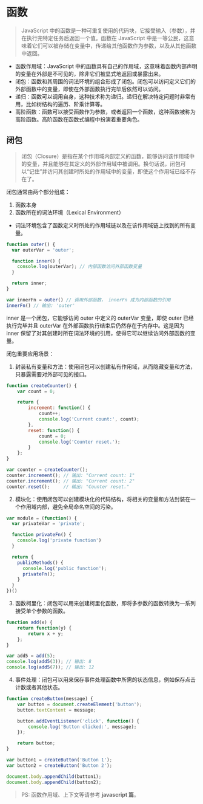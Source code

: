 # 函数

> JavaScript 中的函数是一种可重复使用的代码块，它接受输入（参数），并在执行完特定任务后返回一个值。函数在 JavaScript 中是一等公民，这意味着它们可以被存储在变量中，传递给其他函数作为参数，以及从其他函数中返回。

- 函数作用域：JavaScript 中的函数具有自己的作用域，这意味着函数内部声明的变量在外部是不可见的，除非它们被显式地返回或暴露出来。
- 闭包：函数和其周围的词法环境的组合形成了闭包。闭包可以访问定义它们的外部函数中的变量，即使在外部函数执行完毕后依然可以访问。
- 递归：函数可以调用自身，这种技术称为递归。递归在解决特定问题时非常有用，比如树结构的遍历、阶乘计算等。
- 高阶函数：函数可以接受函数作为参数，或者返回一个函数，这种函数被称为高阶函数。高阶函数在函数式编程中扮演着重要角色。

## 闭包

> 闭包（Closure）是指在某个作用域内部定义的函数，能够访问该作用域中的变量，并且能够在其定义的外部作用域中被调用。换句话说，闭包可以“记住”并访问其创建时所处的作用域中的变量，即使这个作用域已经不存在了。

闭包通常由两个部分组成：
1. 函数本身
2. 函数所在的词法环境（Lexical Environment）
  - 词法环境包含了函数定义时所处的作用域链以及在该作用域链上找到的所有变量。


```js
function outer() {
  var outerVar = 'outer';

  function inner() {
    console.log(outerVar); // 内部函数访问外部函数变量
  }

  return inner;
}

var innerFn = outer() // 调用外部函数， innerFn 成为内部函数的引用
innerFn() // 输出: 'outer'
```

inner 是一个闭包，它能够访问 outer 中定义的 outerVar 变量，即使 outer 已经执行完毕并且 outerVar 在外部函数执行结束后仍然存在于内存中。这是因为 inner 保留了对其创建时所在词法环境的引用，使得它可以继续访问外部函数的变量。

闭包重要应用场景：

1. 封装私有变量和方法：使用闭包可以创建私有作用域，从而隐藏变量和方法，只暴露需要对外部可见的接口。

```js
function createCounter() {
    var count = 0;

    return {
        increment: function() {
            count++;
            console.log('Current count:', count);
        },
        reset: function() {
            count = 0;
            console.log('Counter reset.');
        }
    };
}

var counter = createCounter();
counter.increment(); // 输出: "Current count: 1"
counter.increment(); // 输出: "Current count: 2"
counter.reset();     // 输出: "Counter reset."
```

2. 模块化：使用闭包可以创建模块化的代码结构，将相关的变量和方法封装在一个作用域内部，避免全局命名空间的污染。

```js
var module = (function() {
  var privateVar = 'private';

  function privateFn() {
    console.log('private function')
  }

  return {
    publicMethods() {
      console.log('public function');
      privateFn();
    }
  }
})()
```

3. 函数柯里化：闭包可以用来创建柯里化函数，即将多参数的函数转换为一系列接受单个参数的函数。

```js
function add(x) {
    return function(y) {
        return x + y;
    };
}

var add5 = add(5);
console.log(add5(3)); // 输出: 8
console.log(add5(7)); // 输出: 12

```

4. 事件处理：闭包可以用来保存事件处理函数中所需的状态信息，例如保存点击计数或者其他状态。

```js
function createButton(message) {
    var button = document.createElement('button');
    button.textContent = message;

    button.addEventListener('click', function() {
        console.log('Button clicked:', message);
    });

    return button;
}

var button1 = createButton('Button 1');
var button2 = createButton('Button 2');

document.body.appendChild(button1);
document.body.appendChild(button2);

```


> PS: 函数作用域、上下文等请参考 **javascript 篇**。